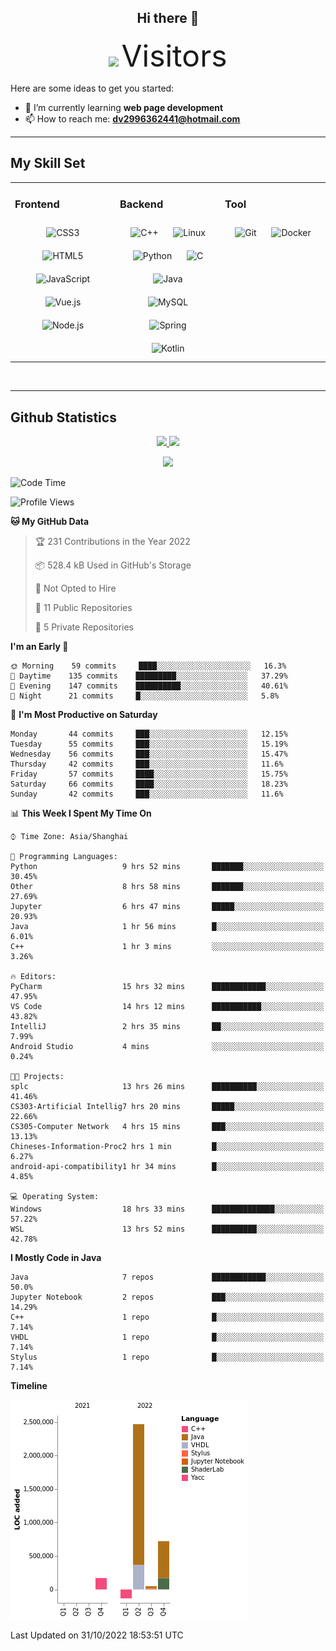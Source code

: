 <div align="center">
	<h2>Hi there 👋</h2>
	<img width=40% src="https://profile-counter.glitch.me/ZephyrusZhang/count.svg"/>
    <font size=9>Visitors</font>
</div>

Here are some ideas to get you started:

- 🌱 I’m currently learning **web page development**
- 📫 How to reach me: **dv2996362441@hotmail.com**

---

## My Skill Set  
<table><tr><td valign="top" width="33%">



### Frontend  
<div align="center">  
<img style="margin: 10px" src="https://profilinator.rishav.dev/skills-assets/css3-original-wordmark.svg" alt="CSS3" height="50" />  
<img style="margin: 10px" src="https://profilinator.rishav.dev/skills-assets/html5-original-wordmark.svg" alt="HTML5" height="50" />  
<img style="margin: 10px" src="https://profilinator.rishav.dev/skills-assets/javascript-original.svg" alt="JavaScript" height="50" />  
<img style="margin: 10px" src="https://profilinator.rishav.dev/skills-assets/vuejs-original-wordmark.svg" alt="Vue.js" height="50" />  
<img style="margin: 10px" src="https://profilinator.rishav.dev/skills-assets/nodejs-original-wordmark.svg" alt="Node.js" height="50" />  
</div>

</td><td valign="top" width="33%">



### Backend  
<div align="center">  
<img style="margin: 10px" src="https://profilinator.rishav.dev/skills-assets/cplusplus-original.svg" alt="C++" height="50" />  
<img style="margin: 10px" src="https://profilinator.rishav.dev/skills-assets/linux-original.svg" alt="Linux" height="50" />  
<img style="margin: 10px" src="https://profilinator.rishav.dev/skills-assets/python-original.svg" alt="Python" height="50" />  
<img style="margin: 10px" src="https://profilinator.rishav.dev/skills-assets/c-original.svg" alt="C" height="50" />  
<img style="margin: 10px" src="https://profilinator.rishav.dev/skills-assets/java-original-wordmark.svg" alt="Java" height="50" />  
<img style="margin: 10px" src="https://profilinator.rishav.dev/skills-assets/mysql-original-wordmark.svg" alt="MySQL" height="50" />  
<img style="margin: 10px" src="https://profilinator.rishav.dev/skills-assets/springio-icon.svg" alt="Spring" height="50" />  
<img style="margin: 10px" src="https://profilinator.rishav.dev/skills-assets/kotlinlang-icon.svg" alt="Kotlin" height="50" />  
</div>

</td><td valign="top" width="33%">



### Tool

<div align="center">  
<img style="margin: 10px" src="https://profilinator.rishav.dev/skills-assets/git-scm-icon.svg" alt="Git" height="50" />  
<img style="margin: 10px" src="https://profilinator.rishav.dev/skills-assets/docker-original-wordmark.svg" alt="Docker" height="50" />  
</div>

</td></tr></table>  

<br/>

---

## Github Statistics

<p align="center">
  <a href="https://github.com/ZephyrusZhang">
  <img width="52.5%" src="https://github-readme-stats.vercel.app/api?username=ZephyrusZhang&show_icons=true&bg_color=0,ea6161,ffc64d,fffc4d,52fa5a&theme=graywhite&hide_border=true" />
    <img width="44.5%" src="https://github-readme-stats.vercel.app/api/top-langs?username=ZephyrusZhang&show_icons=true&locale=en&layout=compact&bg_color=0,52fa5a,4dfcff,c64dff&theme=graywhite" />
  </a>
</p>
<p align="center">
  <a href="https://github.com/ZephyrusZhang">
  <img src="https://activity-graph.herokuapp.com/graph?username=ZephyrusZhang&theme=redical"/>
  </a>
</p>


<!--START_SECTION:waka-->
![Code Time](http://img.shields.io/badge/Code%20Time-248%20hrs%2038%20mins-blue)

![Profile Views](http://img.shields.io/badge/Profile%20Views-13-blue)

**🐱 My GitHub Data** 

> 🏆 231 Contributions in the Year 2022
 > 
> 📦 528.4 kB Used in GitHub's Storage 
 > 
> 🚫 Not Opted to Hire
 > 
> 📜 11 Public Repositories 
 > 
> 🔑 5 Private Repositories  
 > 
**I'm an Early 🐤** 

```text
🌞 Morning    59 commits     ████░░░░░░░░░░░░░░░░░░░░░   16.3% 
🌆 Daytime    135 commits    █████████░░░░░░░░░░░░░░░░   37.29% 
🌃 Evening    147 commits    ██████████░░░░░░░░░░░░░░░   40.61% 
🌙 Night      21 commits     █░░░░░░░░░░░░░░░░░░░░░░░░   5.8%

```
📅 **I'm Most Productive on Saturday** 

```text
Monday       44 commits     ███░░░░░░░░░░░░░░░░░░░░░░   12.15% 
Tuesday      55 commits     ███░░░░░░░░░░░░░░░░░░░░░░   15.19% 
Wednesday    56 commits     ███░░░░░░░░░░░░░░░░░░░░░░   15.47% 
Thursday     42 commits     ███░░░░░░░░░░░░░░░░░░░░░░   11.6% 
Friday       57 commits     ████░░░░░░░░░░░░░░░░░░░░░   15.75% 
Saturday     66 commits     ████░░░░░░░░░░░░░░░░░░░░░   18.23% 
Sunday       42 commits     ███░░░░░░░░░░░░░░░░░░░░░░   11.6%

```


📊 **This Week I Spent My Time On** 

```text
⌚︎ Time Zone: Asia/Shanghai

💬 Programming Languages: 
Python                   9 hrs 52 mins       ███████░░░░░░░░░░░░░░░░░░   30.45% 
Other                    8 hrs 58 mins       ███████░░░░░░░░░░░░░░░░░░   27.69% 
Jupyter                  6 hrs 47 mins       █████░░░░░░░░░░░░░░░░░░░░   20.93% 
Java                     1 hr 56 mins        █░░░░░░░░░░░░░░░░░░░░░░░░   6.01% 
C++                      1 hr 3 mins         ░░░░░░░░░░░░░░░░░░░░░░░░░   3.26%

🔥 Editors: 
PyCharm                  15 hrs 32 mins      ████████████░░░░░░░░░░░░░   47.95% 
VS Code                  14 hrs 12 mins      ███████████░░░░░░░░░░░░░░   43.82% 
IntelliJ                 2 hrs 35 mins       ██░░░░░░░░░░░░░░░░░░░░░░░   7.99% 
Android Studio           4 mins              ░░░░░░░░░░░░░░░░░░░░░░░░░   0.24%

🐱‍💻 Projects: 
splc                     13 hrs 26 mins      ██████████░░░░░░░░░░░░░░░   41.46% 
CS303-Artificial Intellig7 hrs 20 mins       █████░░░░░░░░░░░░░░░░░░░░   22.66% 
CS305-Computer Network   4 hrs 15 mins       ███░░░░░░░░░░░░░░░░░░░░░░   13.13% 
Chineses-Information-Proc2 hrs 1 min         █░░░░░░░░░░░░░░░░░░░░░░░░   6.27% 
android-api-compatibility1 hr 34 mins        █░░░░░░░░░░░░░░░░░░░░░░░░   4.85%

💻 Operating System: 
Windows                  18 hrs 33 mins      ██████████████░░░░░░░░░░░   57.22% 
WSL                      13 hrs 52 mins      ██████████░░░░░░░░░░░░░░░   42.78%

```

**I Mostly Code in Java** 

```text
Java                     7 repos             ████████████░░░░░░░░░░░░░   50.0% 
Jupyter Notebook         2 repos             ███░░░░░░░░░░░░░░░░░░░░░░   14.29% 
C++                      1 repo              █░░░░░░░░░░░░░░░░░░░░░░░░   7.14% 
VHDL                     1 repo              █░░░░░░░░░░░░░░░░░░░░░░░░   7.14% 
Stylus                   1 repo              █░░░░░░░░░░░░░░░░░░░░░░░░   7.14%

```


**Timeline**

![Chart not found](https://raw.githubusercontent.com/ZephyrusZhang/ZephyrusZhang/main/charts/bar_graph.png) 


 Last Updated on 31/10/2022 18:53:51 UTC
<!--END_SECTION:waka-->
